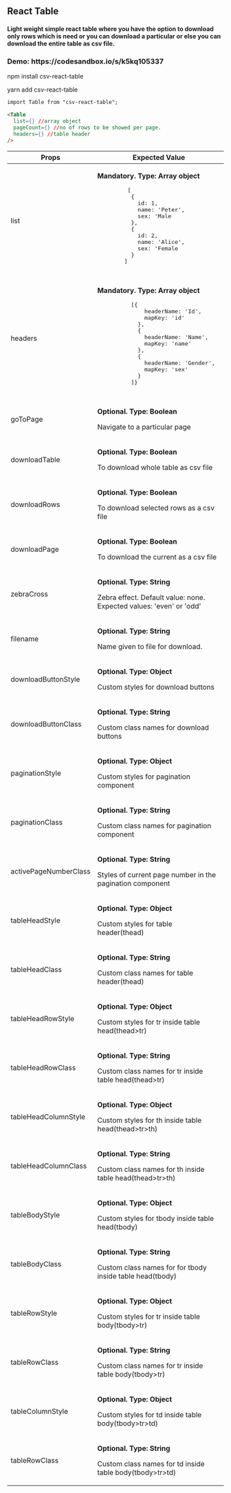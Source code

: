 <h2>React Table</h2>

<h4>
Light weight simple react table where you have the option to download only rows which is need or you can download a particular or else you can download the entire table as csv file.
<h3>Demo: https://codesandbox.io/s/k5kq105337</h3>

<p>npm install csv-react-table</p>
<p>yarn add csv-react-table</p>

```html
import Table from "csv-react-table";

<Table
  list={} //array object
  pageCount={} //no of rows to be showed per page.
  headers={} //table header
/>
```
<table>
  <thead>
    <tr>
      <th>Props</th>
      <th>Expected Value</th>
    </tr>
  </thead>
  <tbody>
    <tr>
      <td>list</td>
      <td>
        <p><strong>Mandatory. Type: Array object</strong></p>
        <pre>
         [
          {
            id: 1,
            name: 'Peter',
            sex: 'Male
          },
          {
            id: 2,
            name: 'Alice',
            sex: 'Female
          }
        ]
        </pre>
      </td>
    </tr>
    <tr>
      <td>headers</td>
      <td>
        <p><strong>Mandatory. Type: Array object</strong></p>
        <pre>
          [{
              headerName: 'Id',
              mapKey: 'id'
            },
            {
              headerName: 'Name',
              mapKey: 'name'
            },
            {
              headerName: 'Gender',
              mapKey: 'sex'
            }
          ]}
        </pre>
      </td>
    </tr>
    <tr>
      <td>goToPage</td>
      <td>
          <p><strong>Optional. Type: Boolean</strong></p>
          <p>
            Navigate to a particular page
          </p>
      </td>
    </tr>
    <tr>
      <td>downloadTable</td>
      <td>
          <p><strong>Optional. Type: Boolean</strong></p>
          <p>
            To download whole table as csv file
          </p>
      </td>
    </tr>
    <tr>
      <td>downloadRows</td>
      <td>
          <p><strong>Optional. Type: Boolean</strong></p>
          <p>
             To download selected rows as a csv file
          </p>
      </td>
    </tr>
    <tr>
      <td>downloadPage</td>
      <td>
          <p><strong>Optional. Type: Boolean</strong></p>
          <p>
             To download the current as a csv file
          </p>
      </td>
    </tr>
    <tr>
      <td>zebraCross</td>
      <td>
          <p><strong>Optional. Type: String</strong></p>
          <p>
            Zebra effect. Default value: none. Expected values: 'even' or 'odd'
          </p>
      </td>
    </tr>
    <tr>
      <td>filename</td>
      <td>
          <p><strong>Optional. Type: String </strong></p>
          <p>
            Name given to file for download.
          </p>
      </td>
    </tr>
    <tr>
      <td>downloadButtonStyle</td>
      <td>
          <p><strong>Optional. Type: Object </strong></p>
          <p>
            Custom styles for download buttons
          </p>
      </td>
    </tr>
    <tr>
      <td>downloadButtonClass</td>
      <td>
          <p><strong>Optional. Type: String </strong></p>
          <p>
            Custom class names for download buttons
          </p>
      </td>
    </tr>
    <tr>
      <td>paginationStyle</td>
      <td>
          <p><strong>Optional. Type: Object </strong></p>
          <p>
            Custom styles for pagination component
          </p>
      </td>
    </tr>
    <tr>
      <td>paginationClass</td>
      <td>
          <p><strong>Optional. Type: String </strong></p>
          <p>
            Custom class names for pagination component
          </p>
      </td>
    </tr>
    <tr>
      <td>activePageNumberClass</td>
      <td>
          <p><strong>Optional. Type: String </strong></p>
          <p>
            Styles of current page number in the pagination component
          </p>
      </td>
    </tr>
    <tr>
      <td>tableHeadStyle</td>
      <td>
          <p><strong>Optional. Type: Object </strong></p>
          <p>
            Custom styles for table header(thead)
          </p>
      </td>
    </tr>
    <tr>
    <tr>
      <td>tableHeadClass</td>
      <td>
          <p><strong>Optional. Type: String </strong></p>
          <p>
            Custom class names for table header(thead)
          </p>
      </td>
    </tr>
    <tr>
      <td>tableHeadRowStyle</td>
      <td>
          <p><strong>Optional. Type: Object </strong></p>
          <p>
            Custom styles for tr inside table head(thead>tr)
          </p>
      </td>
    </tr>
    <tr>
    <tr>
      <td>tableHeadRowClass</td>
      <td>
          <p><strong>Optional. Type: String </strong></p>
          <p>
            Custom class names for tr inside table head(thead>tr)
          </p>
      </td>
    </tr>
    <tr>
      <td>tableHeadColumnStyle</td>
      <td>
          <p><strong>Optional. Type: Object </strong></p>
          <p>
            Custom styles for th inside table head(thead>tr>th)
          </p>
      </td>
    </tr>
    <tr>
    <tr>
      <td>tableHeadColumnClass</td>
      <td>
          <p><strong>Optional. Type: String </strong></p>
          <p>
            Custom class names for th inside table head(thead>tr>th)
          </p>
      </td>
    </tr>
    <tr>
      <td>tableBodyStyle</td>
      <td>
          <p><strong>Optional. Type: Object </strong></p>
          <p>
            Custom styles for tbody inside table head(tbody)
          </p>
      </td>
    </tr>
    <tr>
    <tr>
      <td>tableBodyClass</td>
      <td>
          <p><strong>Optional. Type: String </strong></p>
          <p>
            Custom class names for for tbody inside table head(tbody)
          </p>
      </td>
    </tr>
    <tr>
      <td>tableRowStyle</td>
      <td>
          <p><strong>Optional. Type: Object </strong></p>
          <p>
            Custom styles for tr inside table body(tbody>tr)
          </p>
      </td>
    </tr>
    <tr>
    <tr>
      <td>tableRowClass</td>
      <td>
          <p><strong>Optional. Type: String </strong></p>
          <p>
            Custom class names for tr inside table body(tbody>tr)
          </p>
      </td>
    </tr>
    <tr>
      <td>tableColumnStyle</td>
      <td>
          <p><strong>Optional. Type: Object </strong></p>
          <p>
            Custom styles for td inside table body(tbody>tr>td)
          </p>
      </td>
    </tr>
    <tr>
    <tr>
      <td>tableRowClass</td>
      <td>
          <p><strong>Optional. Type: String </strong></p>
          <p>
            Custom class names for td inside table body(tbody>tr>td)
          </p>
      </td>
    </tr>
  </tbody>
</table>
